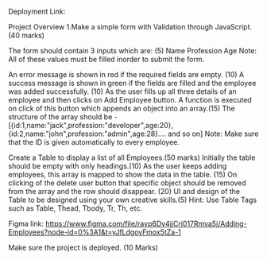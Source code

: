 Deployment Link:


Project Overview
1.Make a simple form with Validation through JavaScript. (40 marks)

The form should contain 3 inputs which are: (5)
Name
Profession
Age
Note: All of these values must be filled inorder to submit the form.

An error message is shown in red if the required fields are empty. (10)
A success message is shown in green if the fields are filled and the employee was added successfully. (10)
As the user fills up all three details of an employee and then clicks on Add Employee button. A function is executed on click of this button which appends an object into an array.(15)
The structure of the array should be -
[{id:1,name:"jack",profession:"developer",age:20},{id:2,name:"john",profession:"admin",age:28}.... and so on]
Note: Make sure that the ID is given automatically to every employee.

Create a Table to display a list of all Employees.(50 marks)
Initially the table should be empty with only headings.(10)
As the user keeps adding employees, this array is mapped to show the data in the table. (15)
On clicking of the delete user button that specific object should be removed from the array and the row should disappear. (20)
UI and design of the Table to be designed using your own creative skills.(5)
Hint: Use Table Tags such as Table, Thead, Tbody, Tr, Th, etc.

Figma link:
https://www.figma.com/file/rayp6Dv4jjCrj017Rmva5j/Adding-Employees?node-id=0%3A1&t=yJfLdgoyFmox5tZa-1

Make sure the project is deployed. (10 Marks)
